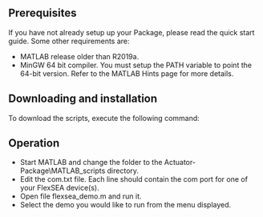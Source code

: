 ## **Prerequisites**
If you have not already setup up your Package, please read the quick start guide. Some other requirements are:  

* MATLAB release older than R2019a. 
* MinGW 64 bit compiler. You must setup the PATH variable to point the 64-bit version. Refer to the MATLAB Hints page for more details.

## **Downloading and installation**
To download the scripts, execute the following command:

## **Operation**
* Start MATLAB and change the folder to the Actuator-Package\MATLAB_scripts directory.
* Edit the com.txt file. Each line should contain the com port for one of your FlexSEA device(s).
* Open file flexsea_demo.m and run it.
* Select the demo you would like to run from the menu displayed.